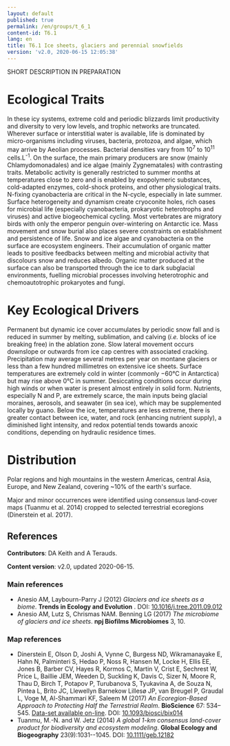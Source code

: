 ```yaml
---
layout: default
published: true
permalink: /en/groups/t_6_1
content-id: T6.1
lang: en
title: T6.1 Ice sheets, glaciers and perennial snowfields
version: 'v2.0, 2020-06-15 12:05:38'
---
```


SHORT DESCRIPTION IN PREPARATION

# Ecological Traits
 
In these icy systems, extreme cold and periodic blizzards limit productivity and diversity to very low levels, and trophic networks are truncated. Wherever surface or interstitial water is available, life is dominated by micro-organisms including viruses, bacteria, protozoa, and algae, which may arrive by Aeolian processes. Bacterial densities vary from 10<sup>7</sup> to 10<sup>11</sup> cells.L<sup>-1</sup>. On the surface, the main primary producers are snow (mainly Chlamydomonadales) and ice algae (mainly Zygnematales) with contrasting traits. Metabolic activity is generally restricted to summer months at temperatures close to zero and is enabled by exopolymeric substances, cold-adapted enzymes, cold-shock proteins, and other physiological traits. N-fixing cyanobacteria are critical in the N-cycle, especially in late summer. Surface heterogeneity and dynamism create cryoconite holes, rich oases for microbial life (especially cyanobacteria, prokaryotic heterotrophs and viruses) and active biogeochemical cycling. Most vertebrates are migratory birds with only the emperor penguin over-wintering on Antarctic ice. Mass movement and snow burial also places severe constraints on establishment and persistence of life. Snow and ice algae and cyanobacteria on the surface are ecosystem engineers. Their accumulation of organic matter leads to positive feedbacks between melting and microbial activity that discolours snow and reduces albedo. Organic matter produced at the surface can also be transported through the ice to dark subglacial environments, fuelling microbial processes involving heterotrophic and chemoautotrophic prokaryotes and fungi. 
 
# Key Ecological Drivers
 
Permanent but dynamic ice cover accumulates by periodic snow fall and is reduced in summer by melting, sublimation, and calving (_i.e._ blocks of ice breaking free) in the ablation zone. Slow lateral movement occurs downslope or outwards from ice cap centres with associated cracking. Precipitation may average several metres per year on montane glaciers or less than a few hundred millimetres on extensive ice sheets. Surface temperatures are extremely cold in winter (commonly −60°C in Antarctica) but may rise above 0°C in summer. Desiccating conditions occur during high winds or when water is present almost entirely in solid form. Nutrients, especially N and P, are extremely scarce, the main inputs being glacial moraines, aerosols, and seawater (in sea ice), which may be supplemented locally by guano. Below the ice, temperatures are less extreme, there is greater contact between ice, water, and rock (enhancing nutrient supply), a diminished light intensity, and redox potential tends towards anoxic conditions, depending on hydraulic residence times.
 
# Distribution
 
Polar regions and high mountains in the western Americas, central Asia, Europe, and New Zealand, covering ~10% of the earth's surface.

Major and minor occurrences were identified using consensus land-cover maps (Tuanmu et al. 2014) cropped to selected terrestrial ecoregions (Dinerstein et al. 2017).

## References

**Contributors**: DA Keith and A Terauds.

**Content version**: v2.0, updated 2020-06-15.

### Main references
* Anesio AM, Laybourn-Parry J  (2012) *Glaciers and ice sheets as a biome*. **Trends in Ecology and Evolution** . DOI: [10.1016/j.tree.2011.09.012](http://doi.org/10.1016/j.tree.2011.09.012)
* Anesio AM, Lutz S, Chrismas NAM. Benning LG (2017) *The microbiome of glaciers and ice sheets*. **npj Biofilms Microbiomes** 3, 10.

### Map references
* Dinerstein E, Olson D, Joshi A, Vynne C, Burgess ND, Wikramanayake E, Hahn N, Palminteri S, Hedao P, Noss R, Hansen M, Locke H, Ellis EE, Jones B, Barber CV, Hayes R, Kormos C, Martin V, Crist E, Sechrest W, Price L, Baillie JEM, Weeden D, Suckling K, Davis C, Sizer N, Moore R, Thau D, Birch T, Potapov P, Turubanova S, Tyukavina A, de Souza N, Pintea L, Brito JC, Llewellyn Barnekow Lillesø JP, van Breugel P, Graudal L, Voge M, Al-Shammari KF, Saleem M  (2017) *An Ecoregion-Based Approach to Protecting Half the Terrestrial Realm*. **BioScience** 67: 534–545. [Data-set available on-line](https://ecoregions2017.appspot.com/). DOI: [10.1093/biosci/bix014](http://doi.org/10.1093/biosci/bix014)
* Tuanmu, M.-N. and W. Jetz (2014) *A global 1-km consensus land-cover product for biodiversity and ecosystem modeling*. **Global Ecology and Biogeography** 23(9):1031--1045. DOI: [10.1111/geb.12182](http://doi.org/10.1111/geb.12182)
